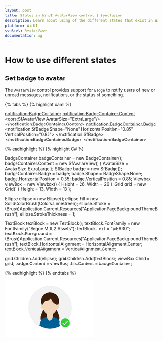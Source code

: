 ```yaml
---
layout: post
title: States in WinUI AvatarView control | Syncfusion
description: Learn about using of the different states that exist in WinUi AvatarView control(SfAvatarView).
platform: WinUI
control: AvatarView
documentation: ug
---
```


# How to use different states

## Set badge to avatar

The `AvatarView` control provides support for `Badge` to notify users of new or unread messages, notifications, or the status of something.

{% tabs %}
{% highlight xaml %}

<notification:BadgeContainer>
      <notification:BadgeContainer.Content>
            <core:SfAvatarView AvatarSize="ExtraLarge"/>
      </notification:BadgeContainer.Content>
      <notification:BadgeContainer.Badge>
            <notification:SfBadge Shape="None" 
                                  HorizontalPosition="0.85"
                                  VerticalPosition="0.85">
                  <Viewbox Height="26" Width="26">
                        <Grid Height="13" Width="13">
                              <Ellipse x:Name="ellipse"
                                       Fill="LimeGreen"
                                       Stroke="{ThemeResource ApplicationPageBackgroundThemeBrush}"
                                       StrokeThickness="1">
                              </Ellipse>
                              <TextBlock x:Name="badgeTextBlock"
                                         FontFamily="{StaticResource SymbolThemeFontFamily}"
                                         Text="&#xE930;"
                                         Foreground="{ThemeResource ApplicationPageBackgroundThemeBrush}"
                                         HorizontalAlignment="Center"
                                         VerticalAlignment="Center">
                              </TextBlock>
                        </Grid>
                  </Viewbox> 
            </notification:SfBadge>
      </notification:BadgeContainer.Badge>
</notification:BadgeContainer>

{% endhighlight %}
{% highlight C# %}

BadgeContainer badgeContainer = new BadgeContainer();
badgeContainer.Content = new SfAvatarView() { AvatarSize = AvatarSize.ExtraLarge };
SfBadge badge = new SfBadge();
badgeContainer.Badge = badge;
badge.Shape = BadgeShape.None;
badge.HorizontalPosition = 0.85;
badge.VerticalPosition = 0.85;
Viewbox viewBox = new Viewbox() { Height = 26, Width = 26 };
Grid grid = new Grid() { Height = 13, Width = 13 };

Ellipse ellipse = new Ellipse();
ellipse.Fill = new SolidColorBrush(Colors.LimeGreen);
ellipse.Stroke = (Brush)Application.Current.Resources["ApplicationPageBackgroundThemeBrush"];
ellipse.StrokeThickness = 1;

TextBlock textBlock = new TextBlock();
textBlock.FontFamily = new FontFamily("Segoe MDL2 Assets");
textBlock.Text = "\xE930";
textBlock.Foreground = (Brush)Application.Current.Resources["ApplicationPageBackgroundThemeBrush"];
textBlock.HorizontalAlignment = HorizontalAlignment.Center;
textBlock.VerticalAlignment = VerticalAlignment.Center;

grid.Children.Add(ellipse);
grid.Children.Add(textBlock);
viewBox.Child = grid;
badge.Content = viewBox;
this.Content = badgeContainer;

{% endhighlight %}
{% endtabs %}

![WinUI AvatarView control with Badge](avatarview_images/winui_badge_avatarview.png)